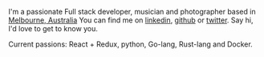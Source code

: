 I'm a passionate Full stack developer, musician and photographer based in [Melbourne, Australia](https://www.google.com.au/maps/place/Melbourne+VIC/@-37.8602828,145.079616,10z/data=!3m1!4b1!4m2!3m1!1s0x6ad646b5d2ba4df7:0x4045675218ccd90)
You can find me on [linkedin](https://au.linkedin.com/in/theatlasroom), [github](https://github.com/theatlasroom) or [twitter](https://twitter.com/theatlasroom). Say hi, I'd love to get to know you.

Current passions: React + Redux, python, Go-lang, Rust-lang and Docker.
